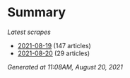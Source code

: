 # Summary
*Latest scrapes*
* [2021-08-19](https://github.com/nuuuwan/news_lk/blob/data/news_lk.2021-08-19.json) (147 articles)
* [2021-08-20](https://github.com/nuuuwan/news_lk/blob/data/news_lk.2021-08-20.json) (29 articles)

*Generated at 11:08AM, August 20, 2021*